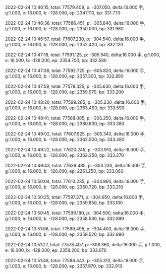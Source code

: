 2022-02-24 10:46:15, total: 77579.409, p: -307.050, delta:16.000 手, g:1.000, e: 16.000, b: -128.000, ep: 2347.110, bp: 331.770

2022-02-24 10:46:36, total: 77586.451, p: -305.840, delta:16.000 手, g:1.000, e: 16.000, b: -128.000, ep: 2350.000, bp: 331.980

2022-02-24 10:46:57, total: 77607.230, p: -304.540, delta:16.000 手, g:1.000, e: 16.000, b: -128.000, ep: 2352.420, bp: 332.120

2022-02-24 10:47:18, total: 77591.125, p: -305.940, delta:16.000 手, g:1.000, e: 16.000, b: -128.000, ep: 2354.700, bp: 332.580

2022-02-24 10:47:38, total: 77592.725, p: -305.820, delta:16.000 手, g:1.000, e: 16.000, b: -128.000, ep: 2357.300, bp: 332.890

2022-02-24 10:47:59, total: 77578.325, p: -305.630, delta:16.000 手, g:1.000, e: 16.000, b: -128.000, ep: 2359.970, bp: 333.200

2022-02-24 10:48:20, total: 77599.285, p: -305.230, delta:16.000 手, g:1.000, e: 16.000, b: -128.000, ep: 2363.490, bp: 333.590

2022-02-24 10:48:41, total: 77588.085, p: -306.250, delta:16.000 手, g:1.000, e: 16.000, b: -128.000, ep: 2360.630, bp: 333.360

2022-02-24 10:49:02, total: 77607.925, p: -305.340, delta:16.000 手, g:1.000, e: 16.000, b: -128.000, ep: 2362.500, bp: 333.480

2022-02-24 10:49:22, total: 77620.245, p: -303.910, delta:16.000 手, g:1.000, e: 16.000, b: -128.000, ep: 2362.250, bp: 333.270

2022-02-24 10:49:43, total: 77638.485, p: -303.230, delta:16.000 手, g:1.000, e: 16.000, b: -128.000, ep: 2361.250, bp: 333.060

2022-02-24 10:50:04, total: 77610.235, p: -304.960, delta:16.000 手, g:1.000, e: 16.000, b: -128.000, ep: 2360.720, bp: 333.210

2022-02-24 10:50:25, total: 77597.371, p: -304.950, delta:16.000 手, g:1.000, e: 16.000, b: -128.000, ep: 2359.850, bp: 333.100

2022-02-24 10:50:45, total: 77599.180, p: -304.590, delta:16.000 手, g:1.000, e: 16.000, b: -128.000, ep: 2358.530, bp: 332.890

2022-02-24 10:51:06, total: 77599.495, p: -304.400, delta:16.000 手, g:1.000, e: 16.000, b: -128.000, ep: 2359.520, bp: 332.990

2022-02-24 10:51:27, total: 77578.407, p: -306.360, delta:16.000 手, g:1.000, e: 16.000, b: -128.000, ep: 2358.200, bp: 333.070

2022-02-24 10:51:48, total: 77586.442, p: -305.310, delta:16.000 手, g:1.000, e: 16.000, b: -128.000, ep: 2357.970, bp: 332.910